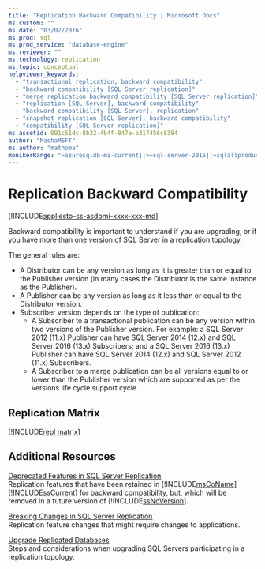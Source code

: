 ```yaml
---
title: "Replication Backward Compatibility | Microsoft Docs"
ms.custom: ""
ms.date: "03/02/2016"
ms.prod: sql
ms.prod_service: "database-engine"
ms.reviewer: ""
ms.technology: replication
ms.topic: conceptual
helpviewer_keywords: 
  - "transactional replication, backward compatibility"
  - "backward compatibility [SQL Server replication]"
  - "merge replication backward compatibility [SQL Server replication]"
  - "replication [SQL Server], backward compatibility"
  - "backward compatibility [SQL Server], replication"
  - "snapshot replication [SQL Server], backward compatibility"
  - "compatibility [SQL Server replication]"
ms.assetid: 091c51dc-8b32-4b4f-847e-b317456c8394
author: "MashaMSFT"
ms.author: "mathoma"
monikerRange: "=azuresqldb-mi-current||>=sql-server-2016||=sqlallproducts-allversions"
---
```

# Replication Backward Compatibility
[!INCLUDE[appliesto-ss-asdbmi-xxxx-xxx-md](../../includes/appliesto-ss-asdbmi-xxxx-xxx-md.md)]

Backward compatibility is important to understand if you are upgrading, or if you have more than one version of SQL Server in a replication topology. 

The general rules are: 

-   A Distributor can be any version as long as it is greater than or equal to the Publisher version (in many cases the Distributor is the same instance as the Publisher).    
-   A Publisher can be any version as long as it less than or equal to the Distributor version.    
-   Subscriber version depends on the type of publication:    
    - A Subscriber to a transactional publication can be any version within two versions of the Publisher version. For example: a SQL Server 2012 (11.x) Publisher can have SQL Server 2014 (12.x) and SQL Server 2016 (13.x) Subscribers; and a SQL Server 2016 (13.x) Publisher can have SQL Server 2014 (12.x) and SQL Server 2012 (11.x) Subscribers.     
    - A Subscriber to a merge publication can be all versions equal to or lower than the Publisher version which are supported as per the versions life cycle support cycle.  


## Replication Matrix
[!INCLUDE[repl matrix](../../includes/replication-compat-matrix.md)]


## Additional Resources
 [Deprecated Features in SQL Server Replication](../../relational-databases/replication/deprecated-features-in-sql-server-replication.md)  
 Replication features that have been retained in [!INCLUDE[msCoName](../../includes/msconame-md.md)] [!INCLUDE[ssCurrent](../../includes/sscurrent-md.md)] for backward compatibility, but, which will be removed in a future version of [!INCLUDE[ssNoVersion](../../includes/ssnoversion-md.md)].  
  
 [Breaking Changes in SQL Server Replication](../../relational-databases/replication/breaking-changes-in-sql-server-replication.md)  
 Replication feature changes that might require changes to applications. 

 [Upgrade Replicated Databases](../../database-engine/install-windows/upgrade-replicated-databases.md)  
 Steps and considerations when upgrading SQL Servers participating in a replication topology. 
  
  
